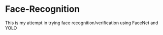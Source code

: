# Face-Recognition
This is my attempt in trying face recognition/verification using FaceNet and YOLO
